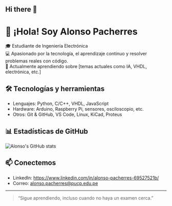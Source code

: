 ## Hi there 👋

# 👋 ¡Hola! Soy Alonso Pacherres

🎓 Estudiante de Ingeniería Electrónica  
💻 Apasionado por la tecnología, el aprendizaje continuo y resolver problemas reales con código.  
🌱 Actualmente aprendiendo sobre [temas actuales como IA, VHDL, electrónica, etc.]

## 🛠️ Tecnologías y herramientas

- Lenguajes: Python, C/C++, VHDL, JavaScript
- Hardware: Arduino, Raspberry Pi, sensores, osciloscopio, etc.
- Otros: Git & GitHub, VS Code, Linux, KiCad, Proteus

## 📊 Estadísticas de GitHub

![Alonso's GitHub stats](https://github-readme-stats.vercel.app/api?username=tuusuario&show_icons=true&theme=github_dark)

## 📫 Conectemos

- LinkedIn: https://www.linkedin.com/in/alonso-pacherres-69527521b/
- Correo: alonso.pacherres@pucp.edu.pe

---

> “Sigue aprendiendo, incluso cuando no haya un examen cerca.”  


